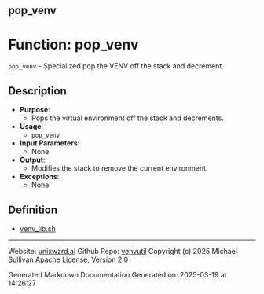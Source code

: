 ## pop_venv
# Function: pop_venv
`pop_venv` - Specialized pop the VENV off the stack and decrement.
## Description
- **Purpose**: 
  - Pops the virtual environment off the stack and decrements.
- **Usage**: 
  - `pop_venv`
- **Input Parameters**: 
  - None
- **Output**: 
  - Modifies the stack to remove the current environment.
- **Exceptions**: 
  - None

## Definition 

* [venv_lib.sh](../venv_lib_sh.md)
---

Website: [unixwzrd.ai](https://unixwzrd.ai)
Github Repo: [venvutil](https://github.com/unixwzrd/venvutil)
Copyright (c) 2025 Michael Sullivan
Apache License, Version 2.0

Generated Markdown Documentation
Generated on: 2025-03-19 at 14:26:27

